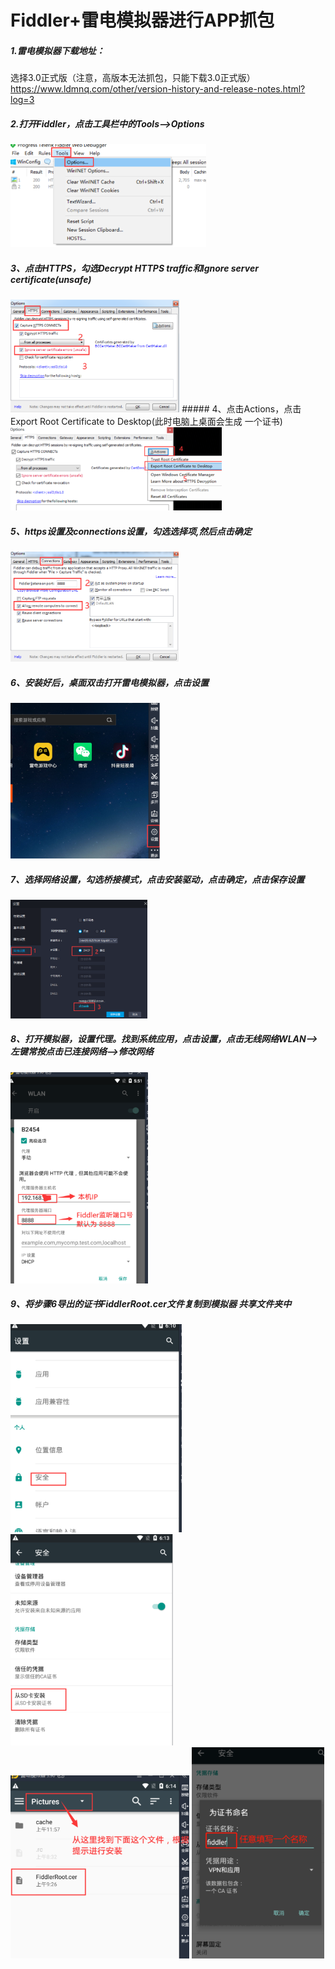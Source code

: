 # Fiddler+雷电模拟器进行APP抓包 


##### 1.雷电模拟器下载地址：
 选择3.0正式版（注意，高版本无法抓包，只能下载3.0正式版） https://www.ldmnq.com/other/version-history-and-release-notes.html?log=3

##### 2.打开Fiddler，点击工具栏中的Tools—>Options

<img src="../assets/image-20220819143658426.png" alt="image-20220819143658426" style="zoom:33%;" />

##### 3、点击HTTPS，勾选Decrypt HTTPS traffic和Ignore server certificate(unsafe)

 <img src="../assets/image-20220819143725834.png" alt="image-20220819143725834" style="zoom:33%;" />
##### 4、点击Actions，点击Export Root Certificate to Desktop(此时电脑上桌面会生成 一个证书)

<img src="../assets/image-20220819143853615.png" alt="image-20220819143853615" style="zoom:33%;" />

##### 5、https设置及connections设置，勾选选择项,然后点击确定

 <img src="../assets/image-20220819144012554.png" alt="image-20220819144012554" style="zoom: 33%;" />





##### 6、安装好后，桌面双击打开雷电模拟器，点击设置

 <img src="../assets/image-20220819144235119.png" alt="image-20220819144235119" style="zoom:33%;" />

##### 7、选择网络设置，勾选桥接模式，点击安装驱动，点击确定，点击保存设置

 <img src="../assets/5a93d9443bb6425598db06824abcc99f.png" alt="在这里插入图片描述" style="zoom:33%;" />

##### 8、打开模拟器，设置代理。找到系统应用，点击设置，点击无线网络WLAN—>左键常按点击已连接网络—>修改网络
 <img src="../assets/image-20220819144622328.png" alt="image-20220819144622328" style="zoom:33%;" />


##### 9、将步骤6导出的证书FiddlerRoot.cer文件复制到模拟器 共享文件夹中
<img src="../assets/image-20220819144756139.png" alt="image-20220819144756139" style="zoom:33%;" />
<img src="../assets/image-20220819144822159.png" alt="image-20220819144822159" style="zoom:33%;" />
<img src="../assets/image-20220819144845356.png" alt="image-20220819144845356" style="zoom:33%;" />

<img src="../assets/image-20220819144908513.png" alt="image-20220819144908513" style="zoom:33%;" />

